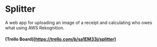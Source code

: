 # Splitter
A web app for uploading an image of a receipt and calculating who owes what using AWS Rekognition.

#### (Trello Board)[https://trello.com/b/sa1EM33j/splitter]

